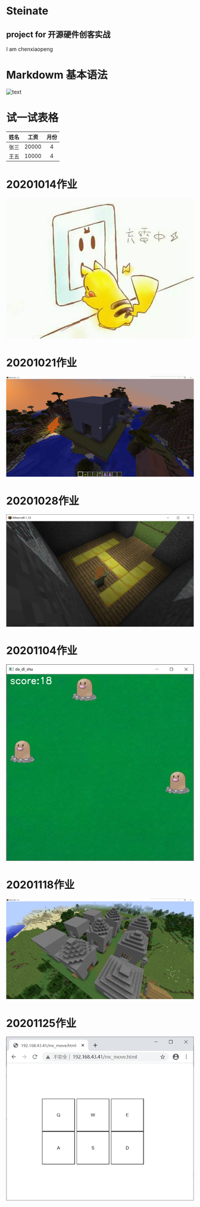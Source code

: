 # Steinate
## project for 开源硬件创客实战
I am chenxiaopeng  

# Markdowm 基本语法  
![text](https://github.com/shiep18/EIS2020/blob/master/markdowncheatsheet.JPG)  

# 试一试表格
|姓名|工资|月份|
|:----:|:-----:|:----:|
|张三|20000|4|
|王五|10000|4|

# 20201014作业
![homework](https://github.com/ophwsjtu18/ohw20f/blob/main/cxp/homework/week_6/pikachu.jpg)

# 20201021作业
![homework](https://github.com/ophwsjtu18/ohw20f/blob/main/cxp/homework/week_7/house%20(3).png)

# 20201028作业
![](https://github.com/ophwsjtu18/ohw20f/blob/main/cxp/homework/week_8/floor.png)

# 20201104作业
![](https://github.com/ophwsjtu18/ohw20f/blob/main/cxp/homework/week_9/da_di_shu.png)

# 20201118作业
![](https://github.com/ophwsjtu18/ohw20f/blob/main/cxp/homework/week_11/house.png)

# 20201125作业
![](https://github.com/ophwsjtu18/ohw20f/blob/main/cxp/homework/week_12/zkjm.png)
